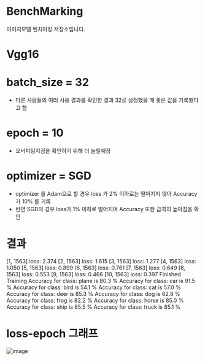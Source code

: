 # BenchMarking
이미지모델 벤치마킹 저장소입니다.

# Vgg16

# batch_size = 32
 - 다른 사람들의 여러 사용 결과를 확인한 결과 32로 설정했을 때 좋은 값을 기록했다고 함
# epoch = 10
 - 오버피팅지점을 확인하기 위해 더 늘릴예정
# optimizer = SGD
 - optimizer 를 Adam으로 할 경우 loss 가 2% 이하로는 떨어지지 않아 Accuracy 가 10% 를 기록
 - 반면 SGD의 경우 loss가 1% 이하로 떨어지며 Accuracy 또한 급격히 높아짐을 확인

# 결과
[1,  1563] loss: 2.374
[2,  1563] loss: 1.615
[3,  1563] loss: 1.277
[4,  1563] loss: 1.050
[5,  1563] loss: 0.899
[6,  1563] loss: 0.761
[7,  1563] loss: 0.649
[8,  1563] loss: 0.553
[9,  1563] loss: 0.466
[10,  1563] loss: 0.397
Finished Training
Accuracy for class: plane is 80.3 %
Accuracy for class: car   is 91.5 %
Accuracy for class: bird  is 54.1 %
Accuracy for class: cat   is 57.0 %
Accuracy for class: deer  is 85.3 %
Accuracy for class: dog   is 62.8 %
Accuracy for class: frog  is 82.2 %
Accuracy for class: horse is 85.0 %
Accuracy for class: ship  is 85.5 %
Accuracy for class: truck is 85.1 %

# loss-epoch 그래프
![image](https://user-images.githubusercontent.com/113009722/228559751-046ce036-fc25-4802-b97b-b84d699ebc68.png)
